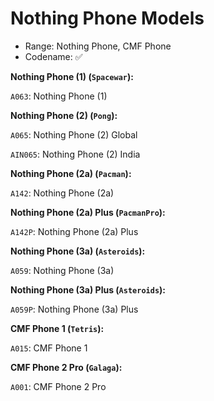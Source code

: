 # Nothing Phone Models

- Range: Nothing Phone, CMF Phone
- Codename: ✅

**Nothing Phone (1) (`Spacewar`):**

`A063`: Nothing Phone (1)

**Nothing Phone (2) (`Pong`):**

`A065`: Nothing Phone (2) Global

`AIN065`: Nothing Phone (2) India

**Nothing Phone (2a) (`Pacman`):**

`A142`: Nothing Phone (2a)

**Nothing Phone (2a) Plus (`PacmanPro`):**

`A142P`: Nothing Phone (2a) Plus

**Nothing Phone (3a) (`Asteroids`):**

`A059`: Nothing Phone (3a)

**Nothing Phone (3a) Plus (`Asteroids`):**

`A059P`: Nothing Phone (3a) Plus

**CMF Phone 1 (`Tetris`):**

`A015`: CMF Phone 1

**CMF Phone 2 Pro (`Galaga`):**

`A001`: CMF Phone 2 Pro